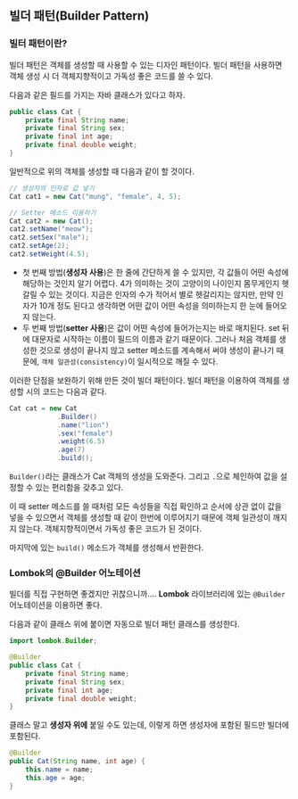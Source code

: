 ## 빌더 패턴(Builder Pattern)

### 빌터 패턴이란?
빌더 패턴은 객체를 생성할 때 사용할 수 있는 디자인 패턴이다. 빌더 패턴을 사용하면 객체 생성 시 더 객체지향적이고 가독성 좋은 코드를 쓸 수 있다.

다음과 같은 필드를 가지는 자바 클래스가 있다고 하자.
```java
public class Cat {
    private final String name;
    private final String sex;
    private final int age;
    private final double weight;
}
```
일반적으로 위의 객체를 생성할 때 다음과 같이 할 것이다.
```java
// 생성자의 인자로 값 넣기
Cat cat1 = new Cat("mung", "female", 4, 5);

// Setter 메소드 이용하기
Cat cat2 = new Cat();
cat2.setName("meow");
cat2.setSex("male");
cat2.setAge(2);
cat2.setWeight(4.5);
```
* 첫 번째 방법(**생성자 사용**)은 한 줄에 간단하게 쓸 수 있지만, 각 값들이 어떤 속성에 해당하는 것인지 알기 어렵다. 4가 의미하는 것이 고양이의 나이인지 몸무게인지 헷갈릴 수 있는 것이다. 지금은 인자의 수가 적어서 별로 헷갈리지는 않지만, 만약 인자가 10개 정도 된다고 생각하면 어떤 값이 어떤 속성을 의미하는지 한 눈에 들어오지 않는다.
* 두 번째 방법(**setter 사용**)은 값이 어떤 속성에 들어가는지는 바로 매치된다. set 뒤에 대문자로 시작하는 이름이 필드의 이름과 같기 때문이다. 그러나 처음 객체를 생성한 것으로 생성이 끝나지 않고 setter 메소드를 계속해서 써야 생성이 끝나기 때문에, `객체 일관성(consistency)`이 일시적으로 깨질 수 있다.

이러한 단점을 보완하기 위해 만든 것이 빌더 패턴이다. 빌더 패턴을 이용하여 객체를 생성할 시의 코드는 다음과 같다.
```java
Cat cat = new Cat
            .Builder()
            .name("lion")
            .sex("female")
            .weight(6.5)
            .age(7)
            .build();
```
`Builder()`라는 클래스가 Cat 객체의 생성을 도와준다. 그리고 `.`으로 체인하여 값을 설정할 수 있는 편리함을 갖추고 있다.

이 때 setter 메소드를 쓸 때처럼 모든 속성들을 직접 확인하고 순서에 상관 없이 값을 넣을 수 있으면서 객체를 생성할 때 같이 한번에 이루어지기 때문에 객체 일관성이 깨지지 않는다. 객체지향적이면서 가독성 좋은 코드가 된 것이다.

마지막에 있는 `build()` 메소드가 객체를 생성해서 반환한다.

### Lombok의 @Builder 어노테이션
빌더를 직접 구현하면 좋겠지만 귀찮으니까.... **Lombok** 라이브러리에 있는 `@Builder` 어노테이션을 이용하면 좋다.

다음과 같이 클래스 위에 붙이면 자동으로 빌더 패턴 클래스를 생성한다.
```java
import lombok.Builder;

@Builder
public class Cat {
    private final String name;
    private final String sex;
    private final int age;
    private final double weight;
}
```
클래스 말고 **생성자 위에** 붙일 수도 있는데, 이렇게 하면 생성자에 포함된 필드만 빌더에 포함된다.
```java
@Builder
public Cat(String name, int age) {
    this.name = name;
    this.age = age;
}
```